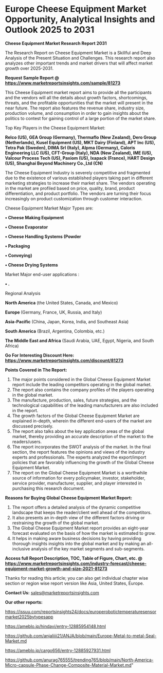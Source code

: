 # Europe Cheese Equipment Market Opportunity, Analytical Insights and Outlook 2025 to 2031

<strong>Cheese Equipment Market Research Report 2031</strong>

The Research Report on Cheese Equipment Market is a Skillful and Deep Analysis of the Present Situation and Challenges. This research report also analyzes other important trends and market drivers that will affect market growth over 2025-2031.

<strong>Request Sample Report @ <a href=https://www.marketreportsinsights.com/sample/81273>https://www.marketreportsinsights.com/sample/81273</a></strong>

This Cheese Equipment market report aims to provide all the participants and the vendors will all the details about growth factors, shortcomings, threats, and the profitable opportunities that the market will present in the near future. The report also features the revenue share, industry size, production volume, and consumption in order to gain insights about the politics to contest for gaining control of a large portion of the market share.

Top Key Players in the Cheese Equipment Market:

<strong>Relco (US), GEA Group (Germany), Thermaflo (New Zealand), Dero Group (Netherlands), Kusel Equipment (US), MKT Dairy (Finland), APT Inc (US), Tetra Pak (Sweden), DIMA Srl (Italy), Alpma (Germany), Caloris Engineering LLC (US), CFT-Group (Italy), NDA (New Zealand), IME (US), Valcour Process Tech (US), Paxiom (US), Ixapack (France), HART Design (US), Shanghai Beyond Machinery Co.,Ltd (CN)</strong>

The Cheese Equipment Industry is severely competitive and fragmented due to the existence of various established players taking part in different marketing strategies to increase their market share. The vendors operating in the market are profiled based on price, quality, brand, product differentiation, and product portfolio. The vendors are turning their focus increasingly on product customization through customer interaction.

Cheese Equipment Market Major Types are:

<strong>• Cheese Making Equipment

• Cheese Evaporator

• Cheese Handling Systems (Powder

• Packaging

• Conveying)

• Cheese Drying Systems</strong>

Market Major end-user applications :

<strong>• .</strong>

Regional Analysis

</u><strong><b>North America</b></strong> (the United States, Canada, and Mexico)

<strong><b>Europe </b></strong>(Germany, France, UK, Russia, and Italy)

<strong><b>Asia-Pacific</b></strong> (China, Japan, Korea, India, and Southeast Asia)

<strong><b>South America</b></strong> (Brazil, Argentina, Colombia, etc.)

<strong><b>The Middle East and Africa</b></strong> (Saudi Arabia, UAE, Egypt, Nigeria, and South Africa)

<strong>Go For Interesting Discount Here: <a href=https://www.marketreportsinsights.com/discount/81273>https://www.marketreportsinsights.com/discount/81273</a></strong>

<strong>Points Covered in The Report:</strong>
<ol>
  <li>The major points considered in the Global Cheese Equipment Market report include the leading competitors operating in the global market.</li>
  <li>The report also contains the company profiles of the players operating in the global market.</li>
  <li>The manufacture, production, sales, future strategies, and the technological capabilities of the leading manufacturers are also included in the report.</li>
  <li>The growth factors of the Global Cheese Equipment Market are explained in-depth, wherein the different end-users of the market are discussed precisely.</li>
  <li>The report also talks about the key application areas of the global market, thereby providing an accurate description of the market to the readers/users.</li>
  <li>The report incorporates the SWOT analysis of the market. In the final section, the report features the opinions and views of the industry experts and professionals. The experts analyzed the export/import policies that are favorably influencing the growth of the Global Cheese Equipment Market.</li>
  <li>The report on the Global Cheese Equipment Market is a worthwhile source of information for every policymaker, investor, stakeholder, service provider, manufacturer, supplier, and player interested in purchasing this research document.</li>
</ol>
<strong>Reasons for Buying Global Cheese Equipment Market Report:</strong>

<ol>
  <li>The report offers a detailed analysis of the dynamic competitive landscape that keeps the reader/client well ahead of the competitors.</li>
  <li>It also presents an in-depth view of the different factors driving or restraining the growth of the global market.</li>
  <li>The Global Cheese Equipment Market report provides an eight-year forecast evaluated on the basis of how the market is estimated to grow.</li>
  <li>It helps in making aware business decisions by having providing thorough insights insights into the global market and by making an all-inclusive analysis of the key market segments and sub-segments.</li>
</ol>
<strong>Access full Report Description, TOC, Table of Figure, Chart, etc. @ <a href=https://www.marketreportsinsights.com/industry-forecast/cheese-equipment-market-growth-and-size-2021-81273>https://www.marketreportsinsights.com/industry-forecast/cheese-equipment-market-growth-and-size-2021-81273</a></strong>


Thanks for reading this article; you can also get individual chapter wise section or region wise report version like Asia, United States, Europe.

<strong>Contact Us:</strong>
sales@marketreportsinsights.com

<strong>Our other reports:</strong>

<a href=https://issuu.com/reportsinsights24/docs/europerobotictemperaturesensormarket2025bytypesapp>https://issuu.com/reportsinsights24/docs/europerobotictemperaturesensormarket2025bytypesapp</a>

<a href=https://ameblo.jp/hindavi/entry-12885954148.html>https://ameblo.jp/hindavi/entry-12885954148.html</a>

<a href=https://github.com/anjaliiii21/ANJA/blob/main/Europe-Metal-to-metal-Seal-Market.md>https://github.com/anjaliiii21/ANJA/blob/main/Europe-Metal-to-metal-Seal-Market.md</a>

<a href=https://ameblo.jp/cargo656/entry-12885927931.html>https://ameblo.jp/cargo656/entry-12885927931.html</a>

<a href=https://github.com/anurag765555/trending765/blob/main/North-America-Micro-capsule-Phase-Change-Composite-Material-Market.md>https://github.com/anurag765555/trending765/blob/main/North-America-Micro-capsule-Phase-Change-Composite-Material-Market.md</a>"
